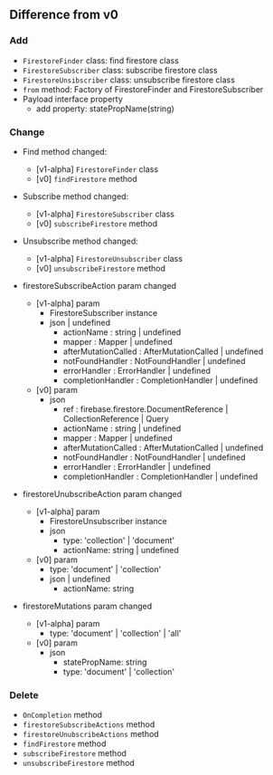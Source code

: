 ## Difference from v0

### Add
- `FirestoreFinder` class: find firestore class
- `FirestoreSubscriber` class: subscribe firestore class
- `FirestoreUnsibscriber` class: unsubscribe firestore class
- `from` method: Factory of FirestoreFinder and FirestoreSubscriber
- Payload interface property
  - add property: statePropName(string)

### Change
- Find method changed:
  - [v1-alpha] `FirestoreFinder` class
  - [v0] `findFirestore` method

- Subscribe method changed:
  - [v1-alpha] `FirestoreSubscriber` class
  - [v0] `subscribeFirestore` method

- Unsubscribe method changed:
  - [v1-alpha] `FirestoreUnsubscriber` class
  - [v0] `unsubscribeFirestore` method

- firestoreSubscribeAction param changed
  - [v1-alpha] param
    - FirestoreSubscriber instance
    - json | undefined
      - actionName           : string | undefined
      - mapper               : Mapper | undefined
      - afterMutationCalled  : AfterMutationCalled | undefined
      - notFoundHandler      : NotFoundHandler | undefined
      - errorHandler         : ErrorHandler | undefined
      - completionHandler    : CompletionHandler | undefined
  - [v0] param
    - json
      - ref                  : firebase.firestore.DocumentReference | CollectionReference | Query
      - actionName           : string | undefined
      - mapper               : Mapper | undefined
      - afterMutationCalled  : AfterMutationCalled | undefined
      - notFoundHandler      : NotFoundHandler | undefined
      - errorHandler         : ErrorHandler | undefined
      - completionHandler    : CompletionHandler | undefined

- firestoreUnubscribeAction param changed
  - [v1-alpha] param
    - FirestoreUnsubscriber instance
    - json
      - type: 'collection' | 'document'
      - actionName: string | undefined
  - [v0] param
    - type: 'document' | 'collection'
    - json | undefined
      - actionName: string

- firestoreMutations param changed
  - [v1-alpha] param
    - type: 'document' | 'collection' | 'all'
  - [v0] param
    - json
      - statePropName: string
      - type: 'document' | 'collection'
    

### Delete
- `OnCompletion` method
- `firestoreSubscribeActions` method
- `firestoreUnubscribeActions` method
- `findFirestore` method
- `subscribeFirestore` method
- `unsubscribeFirestore` method
